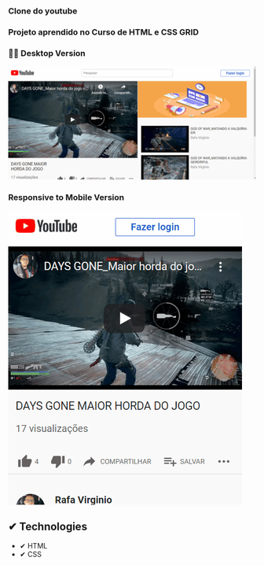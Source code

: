 ### Clone do youtube 
### Projeto aprendido no Curso de HTML e CSS GRID

###  👨‍💻 Desktop Version 
<img src ="./images-github/image-desktop.gif">

###  Responsive to Mobile Version

<img src ="./images-github/image-mobile.gif">

## ✔ Technologies

- ✔ HTML
- ✔ CSS